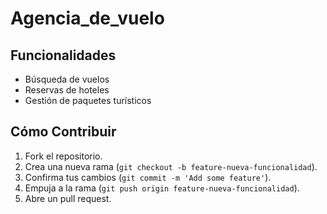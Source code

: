 # Agencia_de_vuelo

## Funcionalidades
- Búsqueda de vuelos
- Reservas de hoteles
- Gestión de paquetes turísticos

## Cómo Contribuir
1. Fork el repositorio.
2. Crea una nueva rama (`git checkout -b feature-nueva-funcionalidad`).
3. Confirma tus cambios (`git commit -m 'Add some feature'`).
4. Empuja a la rama (`git push origin feature-nueva-funcionalidad`).
5. Abre un pull request.
